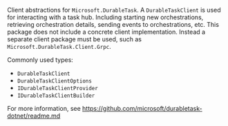 Client abstractions for `Microsoft.DurableTask`. A `DurableTaskClient` is used for interacting with a task hub. Including starting new orchestrations, retrieving orchestration details, sending events to orchestrations, etc. This package does not include a concrete client implementation. Instead a separate client package must be used, such as `Microsoft.DurableTask.Client.Grpc`.

Commonly used types:
- `DurableTaskClient`
- `DurableTaskClientOptions`
- `IDurableTaskClientProvider`
- `IDurableTaskClientBuilder`

For more information, see https://github.com/microsoft/durabletask-dotnet/readme.md